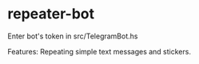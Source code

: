 # repeater-bot

Enter bot's token in src/TelegramBot.hs

Features:
Repeating simple text messages and stickers.
